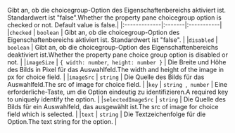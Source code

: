 <span data-ttu-id="60b2a-p101">Gibt an, ob die choicegroup-Option des Eigenschaftenbereichs aktiviert ist. Standardwert ist "false".</span><span class="sxs-lookup"><span data-stu-id="60b2a-p101">Whether the property pane choicegroup option is checked or not. Default value is false.</span></span>|
|:-------------|:-------|:-----------|
|`checked`      | `boolean` | Gibt an, ob die choicegroup-Option des Eigenschaftenbereichs aktiviert ist. Standardwert ist "false". |
|`disabled`      | `boolean` | <span data-ttu-id="60b2a-109">Gibt an, ob die choicegroup-Option des Eigenschaftenbereichs deaktiviert ist.</span><span class="sxs-lookup"><span data-stu-id="60b2a-109">Whether the property pane choice group option is disabled or not.</span></span> |
|`imageSize`      | <span data-ttu-id="60b2a-110">`{ width: number`,` height: number }`</span><span class="sxs-lookup"><span data-stu-id="60b2a-110"></span></span> | <span data-ttu-id="60b2a-111">Die Breite und Höhe des Bilds in Pixel für das Auswahlfeld.</span><span class="sxs-lookup"><span data-stu-id="60b2a-111">The width and height of the image in px for choice field.</span></span> |
|`imageSrc`      | `string` | <span data-ttu-id="60b2a-112">Die Quelle des Bilds für das Auswahlfeld.</span><span class="sxs-lookup"><span data-stu-id="60b2a-112">The src of image for choice field.</span></span> |
|`key`      | <span data-ttu-id="60b2a-113">`string `,` number`</span><span class="sxs-lookup"><span data-stu-id="60b2a-113"></span></span> | <span data-ttu-id="60b2a-114">Eine erforderliche-Taste, um die Option eindeutig zu identifizieren.</span><span class="sxs-lookup"><span data-stu-id="60b2a-114">A required key to uniquely identify the option.</span></span> |
|`selectedImageSrc`      | `string` | <span data-ttu-id="60b2a-115">Die Quelle des Bilds für ein Auswahlfeld, das ausgewählt ist.</span><span class="sxs-lookup"><span data-stu-id="60b2a-115">The src of image for choice field which is selected.</span></span> |
|`text`      | `string` | <span data-ttu-id="60b2a-116">Die Textzeichenfolge für die Option.</span><span class="sxs-lookup"><span data-stu-id="60b2a-116">The text string for the option.</span></span> |






